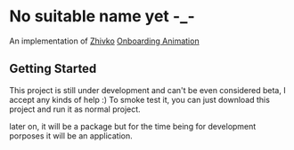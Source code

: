 # No suitable name yet -_-

An implementation of [Zhivko](https://dribbble.com/zhivko-kulev) [Onboarding Animation](https://dribbble.com/shots/7052937-Onboarding-Animation)

## Getting Started

This project is still under development and can't be even considered beta, I accept any kinds of help :)
To smoke test it, you can just download this project and run it as normal project.

later on, it will be a package but for the time being for development porposes it will be an application.  